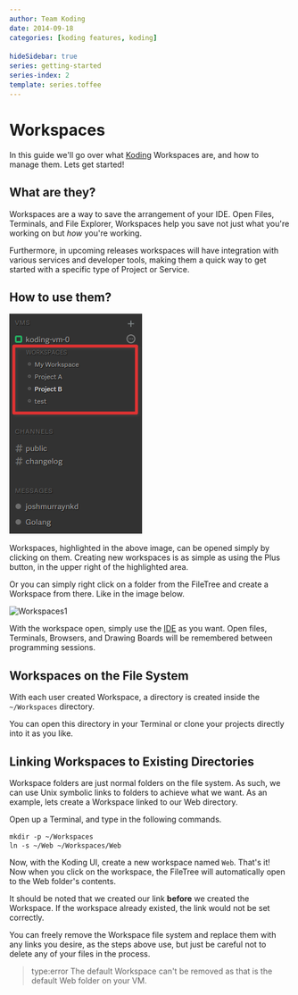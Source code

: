 ```yaml
---
author: Team Koding
date: 2014-09-18
categories: [koding features, koding]

hideSidebar: true
series: getting-started
series-index: 2
template: series.toffee
---
```


# Workspaces

In this guide we'll go over what [Koding][koding] Workspaces are, and how 
to manage them. Lets get started!

## What are they?

Workspaces are a way to save the arrangement of your IDE. Open Files, 
Terminals, and File Explorer, Workspaces help you save not just what 
you're working on but *how* you're working.

Furthermore, in upcoming releases workspaces will have integration with 
various services and developer tools, making them a quick way to get 
started with a specific type of Project or Service.

## How to use them?

![Workspaces](workspaces.png)

Workspaces, highlighted in the above image, can be opened simply by 
clicking on them. Creating new workspaces is as simple as using the Plus 
button, in the upper right of the highlighted area.

Or you can simply right click on a folder from the FileTree and create a Workspace from there. Like in the image below.

![Workspaces1](workspaces1.png)

With the workspace open, simply use the [IDE][ide] as you want. Open 
files, Terminals, Browsers, and Drawing Boards will be remembered between 
programming sessions.

## Workspaces on the File System

With each user created Workspace, a directory is created inside the 
`~/Workspaces` directory.

You can open this directory in your Terminal or clone your projects 
directly into it as you like.

## Linking Workspaces to Existing Directories

Workspace folders are just normal folders on the file system. As such, we 
can use Unix symbolic links to folders to achieve what we want. As an 
example, lets create a Workspace linked to our Web directory.

Open up a Terminal, and type in the following commands.

```
mkdir -p ~/Workspaces
ln -s ~/Web ~/Workspaces/Web
```

Now, with the Koding UI, create a new workspace named `Web`. That's it!  
Now when you click on the workspace, the FileTree will automatically open 
to the Web folder's contents.

It should be noted that we created our link **before** we created the 
Workspace. If the workspace already existed, the link would not be set 
correctly.

You can freely remove the Workspace file system and replace them with any 
links you desire, as the steps above use, but just be careful not to 
delete any of your files in the process.

> type:error
> The default Workspace can't be removed as that is the default Web folder on your VM.


[koding]: https://koding.com
[ide]: https://koding.com/IDE
